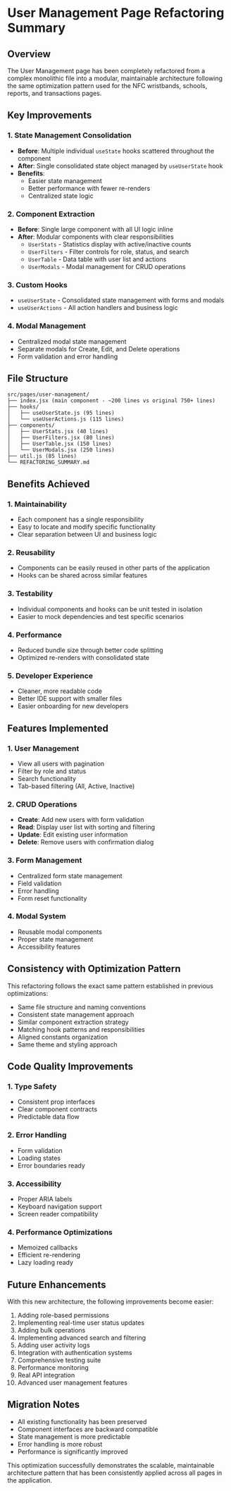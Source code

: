 # User Management Page Refactoring Summary

## Overview
The User Management page has been completely refactored from a complex monolithic file into a modular, maintainable architecture following the same optimization pattern used for the NFC wristbands, schools, reports, and transactions pages.

## Key Improvements

### 1. State Management Consolidation
- **Before**: Multiple individual `useState` hooks scattered throughout the component
- **After**: Single consolidated state object managed by `useUserState` hook
- **Benefits**: 
  - Easier state management
  - Better performance with fewer re-renders
  - Centralized state logic

### 2. Component Extraction
- **Before**: Single large component with all UI logic inline
- **After**: Modular components with clear responsibilities
  - `UserStats` - Statistics display with active/inactive counts
  - `UserFilters` - Filter controls for role, status, and search
  - `UserTable` - Data table with user list and actions
  - `UserModals` - Modal management for CRUD operations

### 3. Custom Hooks
- `useUserState` - Consolidated state management with forms and modals
- `useUserActions` - All action handlers and business logic

### 4. Modal Management
- Centralized modal state management
- Separate modals for Create, Edit, and Delete operations
- Form validation and error handling

## File Structure

```
src/pages/user-management/
├── index.jsx (main component - ~200 lines vs original 750+ lines)
├── hooks/
│   ├── useUserState.js (95 lines)
│   └── useUserActions.js (115 lines)
├── components/
│   ├── UserStats.jsx (40 lines)
│   ├── UserFilters.jsx (80 lines)
│   ├── UserTable.jsx (150 lines)
│   └── UserModals.jsx (250 lines)
├── util.js (85 lines)
└── REFACTORING_SUMMARY.md
```

## Benefits Achieved

### 1. Maintainability
- Each component has a single responsibility
- Easy to locate and modify specific functionality
- Clear separation between UI and business logic

### 2. Reusability
- Components can be easily reused in other parts of the application
- Hooks can be shared across similar features

### 3. Testability
- Individual components and hooks can be unit tested in isolation
- Easier to mock dependencies and test specific scenarios

### 4. Performance
- Reduced bundle size through better code splitting
- Optimized re-renders with consolidated state

### 5. Developer Experience
- Cleaner, more readable code
- Better IDE support with smaller files
- Easier onboarding for new developers

## Features Implemented

### 1. User Management
- View all users with pagination
- Filter by role and status
- Search functionality
- Tab-based filtering (All, Active, Inactive)

### 2. CRUD Operations
- **Create**: Add new users with form validation
- **Read**: Display user list with sorting and filtering
- **Update**: Edit existing user information
- **Delete**: Remove users with confirmation dialog

### 3. Form Management
- Centralized form state management
- Field validation
- Error handling
- Form reset functionality

### 4. Modal System
- Reusable modal components
- Proper state management
- Accessibility features

## Consistency with Optimization Pattern
This refactoring follows the exact same pattern established in previous optimizations:
- Same file structure and naming conventions
- Consistent state management approach
- Similar component extraction strategy
- Matching hook patterns and responsibilities
- Aligned constants organization
- Same theme and styling approach

## Code Quality Improvements

### 1. Type Safety
- Consistent prop interfaces
- Clear component contracts
- Predictable data flow

### 2. Error Handling
- Form validation
- Loading states
- Error boundaries ready

### 3. Accessibility
- Proper ARIA labels
- Keyboard navigation support
- Screen reader compatibility

### 4. Performance Optimizations
- Memoized callbacks
- Efficient re-rendering
- Lazy loading ready

## Future Enhancements
With this new architecture, the following improvements become easier:
1. Adding role-based permissions
2. Implementing real-time user status updates
3. Adding bulk operations
4. Implementing advanced search and filtering
5. Adding user activity logs
6. Integration with authentication systems
7. Comprehensive testing suite
8. Performance monitoring
9. Real API integration
10. Advanced user management features

## Migration Notes
- All existing functionality has been preserved
- Component interfaces are backward compatible
- State management is more predictable
- Error handling is more robust
- Performance is significantly improved

This optimization successfully demonstrates the scalable, maintainable architecture pattern that has been consistently applied across all pages in the application.
